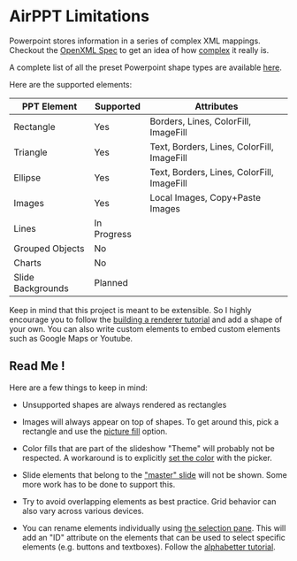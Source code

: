 # AirPPT Limitations

Powerpoint stores information in a series of complex XML mappings. Checkout the [OpenXML Spec](https://www.ecma-international.org/news/TC45_current_work/OpenXML%20White%20Paper.pdf) to get an idea of how [complex](http://officeopenxml.com/anatomyofOOXML-pptx.php) it really is.

A complete list of all the preset Powerpoint shape types are available [here](http://officeopenxml.com/drwSp-prstGeom.php).

Here are the supported elements:

| PPT Element       | Supported   | Attributes                                 |
| ----------------- | ----------- | ------------------------------------------ |
| Rectangle         | Yes         | Borders, Lines, ColorFill, ImageFill       |
| Triangle          | Yes         | Text, Borders, Lines, ColorFill, ImageFill |
| Ellipse           | Yes         | Text, Borders, Lines, ColorFill, ImageFill |
| Images            | Yes         | Local Images, Copy+Paste Images            |
| Lines             | In Progress |                                            |
| Grouped Objects   | No          |                                            |
| Charts            | No          |                                            |
| Slide Backgrounds | Planned     |                                            |

Keep in mind that this project is meant to be extensible. So I highly encourage you to follow the [building a renderer tutorial](W) and add a shape of your own. You can also write custom elements to embed custom elements such as Google Maps or Youtube.

## Read Me !

Here are a few things to keep in mind:

- Unsupported shapes are always rendered as rectangles

- Images will always appear on top of shapes. To get around this, pick a rectangle and use the [picture fill](https://support.office.com/en-us/article/insert-a-picture-into-an-autoshape-7bb2abbb-561f-4f40-9762-d86df823d305) option.

- Color fills that are part of the slideshow "Theme" will probably not be respected. A workaround is to explicitly [set the color](http://www.ladybugsteacherfiles.com/2016/08/using-precise-colors-in-powerpoint.html) with the picker.

* Slide elements that belong to the ["master" slide](https://support.office.com/en-us/article/customize-a-slide-master-036d317b-3251-4237-8ddc-22f4668e2b56) will not be shown. Some more work has to be done to support this.

* Try to avoid overlapping elements as best practice. Grid behavior can also vary across various devices.

* You can rename elements individually using [the selection pane](https://support.office.com/en-us/article/manage-objects-with-the-selection-pane-a6b2fd3e-d769-46c1-9b9c-b94e04a72550). This will add an "ID" attribute on the elements that can be used to select specific elements (e.g. buttons and textboxes). Follow the [alphabetter tutorial](a).
